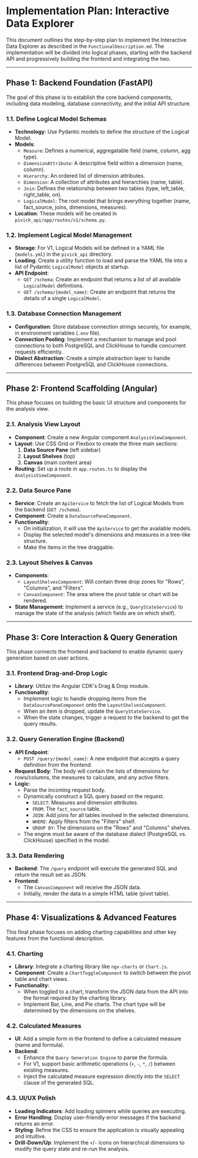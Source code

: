 # Implementation Plan: Interactive Data Explorer

This document outlines the step-by-step plan to implement the Interactive Data Explorer as described in the `FunctionalDescription.md`. The implementation will be divided into logical phases, starting with the backend API and progressively building the frontend and integrating the two.

---

## Phase 1: Backend Foundation (FastAPI)

The goal of this phase is to establish the core backend components, including data modeling, database connectivity, and the initial API structure.

### 1.1. Define Logical Model Schemas

-   **Technology**: Use Pydantic models to define the structure of the Logical Model.
-   **Models**:
    -   `Measure`: Defines a numerical, aggregatable field (name, column, agg type).
    -   `DimensionAttribute`: A descriptive field within a dimension (name, column).
    -   `Hierarchy`: An ordered list of dimension attributes.
    -   `Dimension`: A collection of attributes and hierarchies (name, table).
    -   `Join`: Defines the relationship between two tables (type, left_table, right_table, on).
    -   `LogicalModel`: The root model that brings everything together (name, fact_source, joins, dimensions, measures).
-   **Location**: These models will be created in `pivick_api/app/routes/v1/schema.py`.

### 1.2. Implement Logical Model Management

-   **Storage**: For V1, Logical Models will be defined in a YAML file (`models.yml`) in the `pivick_api` directory.
-   **Loading**: Create a utility function to load and parse the YAML file into a list of Pydantic `LogicalModel` objects at startup.
-   **API Endpoint**:
    -   `GET /schema`: Create an endpoint that returns a list of all available `LogicalModel` definitions.
    -   `GET /schema/{model_name}`: Create an endpoint that returns the details of a single `LogicalModel`.

### 1.3. Database Connection Management

-   **Configuration**: Store database connection strings securely, for example, in environment variables (`.env` file).
-   **Connection Pooling**: Implement a mechanism to manage and pool connections to both PostgreSQL and ClickHouse to handle concurrent requests efficiently.
-   **Dialect Abstraction**: Create a simple abstraction layer to handle differences between PostgreSQL and ClickHouse connections.

---

## Phase 2: Frontend Scaffolding (Angular)

This phase focuses on building the basic UI structure and components for the analysis view.

### 2.1. Analysis View Layout

-   **Component**: Create a new Angular component `AnalysisViewComponent`.
-   **Layout**: Use CSS Grid or Flexbox to create the three main sections:
    1.  **Data Source Pane** (left sidebar)
    2.  **Layout Shelves** (top)
    3.  **Canvas** (main content area)
-   **Routing**: Set up a route in `app.routes.ts` to display the `AnalysisViewComponent`.

### 2.2. Data Source Pane

-   **Service**: Create an `ApiService` to fetch the list of Logical Models from the backend (`GET /schema`).
-   **Component**: Create a `DataSourcePaneComponent`.
-   **Functionality**:
    -   On initialization, it will use the `ApiService` to get the available models.
    -   Display the selected model's dimensions and measures in a tree-like structure.
    -   Make the items in the tree draggable.

### 2.3. Layout Shelves & Canvas

-   **Components**:
    -   `LayoutShelvesComponent`: Will contain three drop zones for "Rows", "Columns", and "Filters".
    -   `CanvasComponent`: The area where the pivot table or chart will be rendered.
-   **State Management**: Implement a service (e.g., `QueryStateService`) to manage the state of the analysis (which fields are on which shelf).

---

## Phase 3: Core Interaction & Query Generation

This phase connects the frontend and backend to enable dynamic query generation based on user actions.

### 3.1. Frontend Drag-and-Drop Logic

-   **Library**: Utilize the Angular CDK's Drag & Drop module.
-   **Functionality**:
    -   Implement logic to handle dropping items from the `DataSourcePaneComponent` onto the `LayoutShelvesComponent`.
    -   When an item is dropped, update the `QueryStateService`.
    -   When the state changes, trigger a request to the backend to get the query results.

### 3.2. Query Generation Engine (Backend)

-   **API Endpoint**:
    -   `POST /query/{model_name}`: A new endpoint that accepts a query definition from the frontend.
-   **Request Body**: The body will contain the lists of dimensions for rows/columns, the measures to calculate, and any active filters.
-   **Logic**:
    -   Parse the incoming request body.
    -   Dynamically construct a SQL query based on the request.
        -   `SELECT`: Measures and dimension attributes.
        -   `FROM`: The `fact_source` table.
        -   `JOIN`: Add joins for all tables involved in the selected dimensions.
        -   `WHERE`: Apply filters from the "Filters" shelf.
        -   `GROUP BY`: The dimensions on the "Rows" and "Columns" shelves.
    -   The engine must be aware of the database dialect (PostgreSQL vs. ClickHouse) specified in the model.

### 3.3. Data Rendering

-   **Backend**: The `/query` endpoint will execute the generated SQL and return the result set as JSON.
-   **Frontend**:
    -   The `CanvasComponent` will receive the JSON data.
    -   Initially, render the data in a simple HTML table (pivot table).

---

## Phase 4: Visualizations & Advanced Features

This final phase focuses on adding charting capabilities and other key features from the functional description.

### 4.1. Charting

-   **Library**: Integrate a charting library like `ngx-charts` or `Chart.js`.
-   **Component**: Create a `ChartToggleComponent` to switch between the pivot table and chart views.
-   **Functionality**:
    -   When toggled to a chart, transform the JSON data from the API into the format required by the charting library.
    -   Implement Bar, Line, and Pie charts. The chart type will be determined by the dimensions on the shelves.

### 4.2. Calculated Measures

-   **UI**: Add a simple form in the frontend to define a calculated measure (name and formula).
-   **Backend**:
    -   Enhance the `Query Generation Engine` to parse the formula.
    -   For V1, support basic arithmetic operations (`+`, `-`, `*`, `/`) between existing measures.
    -   Inject the calculated measure expression directly into the `SELECT` clause of the generated SQL.

### 4.3. UI/UX Polish

-   **Loading Indicators**: Add loading spinners while queries are executing.
-   **Error Handling**: Display user-friendly error messages if the backend returns an error.
-   **Styling**: Refine the CSS to ensure the application is visually appealing and intuitive.
-   **Drill-Down/Up**: Implement the `+`/`-` icons on hierarchical dimensions to modify the query state and re-run the analysis.
